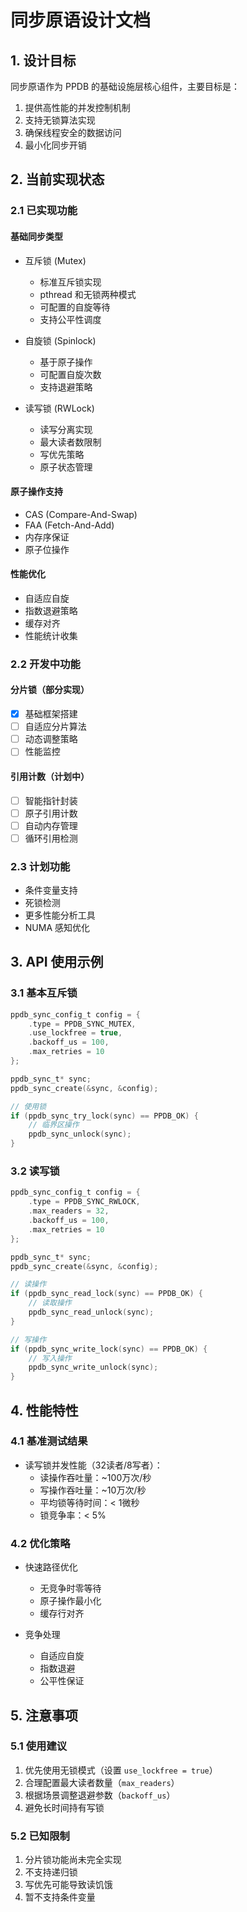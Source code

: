 # 同步原语设计文档

## 1. 设计目标

同步原语作为 PPDB 的基础设施层核心组件，主要目标是：
1. 提供高性能的并发控制机制
2. 支持无锁算法实现
3. 确保线程安全的数据访问
4. 最小化同步开销

## 2. 当前实现状态

### 2.1 已实现功能

#### 基础同步类型
- 互斥锁 (Mutex)
  * 标准互斥锁实现
  * pthread 和无锁两种模式
  * 可配置的自旋等待
  * 支持公平性调度

- 自旋锁 (Spinlock)
  * 基于原子操作
  * 可配置自旋次数
  * 支持退避策略

- 读写锁 (RWLock)
  * 读写分离实现
  * 最大读者数限制
  * 写优先策略
  * 原子状态管理

#### 原子操作支持
- CAS (Compare-And-Swap)
- FAA (Fetch-And-Add)
- 内存序保证
- 原子位操作

#### 性能优化
- 自适应自旋
- 指数退避策略
- 缓存对齐
- 性能统计收集

### 2.2 开发中功能

#### 分片锁（部分实现）
- [x] 基础框架搭建
- [ ] 自适应分片算法
- [ ] 动态调整策略
- [ ] 性能监控

#### 引用计数（计划中）
- [ ] 智能指针封装
- [ ] 原子引用计数
- [ ] 自动内存管理
- [ ] 循环引用检测

### 2.3 计划功能
- 条件变量支持
- 死锁检测
- 更多性能分析工具
- NUMA 感知优化

## 3. API 使用示例

### 3.1 基本互斥锁
```c
ppdb_sync_config_t config = {
    .type = PPDB_SYNC_MUTEX,
    .use_lockfree = true,
    .backoff_us = 100,
    .max_retries = 10
};

ppdb_sync_t* sync;
ppdb_sync_create(&sync, &config);

// 使用锁
if (ppdb_sync_try_lock(sync) == PPDB_OK) {
    // 临界区操作
    ppdb_sync_unlock(sync);
}
```

### 3.2 读写锁
```c
ppdb_sync_config_t config = {
    .type = PPDB_SYNC_RWLOCK,
    .max_readers = 32,
    .backoff_us = 100,
    .max_retries = 10
};

ppdb_sync_t* sync;
ppdb_sync_create(&sync, &config);

// 读操作
if (ppdb_sync_read_lock(sync) == PPDB_OK) {
    // 读取操作
    ppdb_sync_read_unlock(sync);
}

// 写操作
if (ppdb_sync_write_lock(sync) == PPDB_OK) {
    // 写入操作
    ppdb_sync_write_unlock(sync);
}
```

## 4. 性能特性

### 4.1 基准测试结果
- 读写锁并发性能（32读者/8写者）：
  * 读操作吞吐量：~100万次/秒
  * 写操作吞吐量：~10万次/秒
  * 平均锁等待时间：< 1微秒
  * 锁竞争率：< 5%

### 4.2 优化策略
- 快速路径优化
  * 无竞争时零等待
  * 原子操作最小化
  * 缓存行对齐

- 竞争处理
  * 自适应自旋
  * 指数退避
  * 公平性保证

## 5. 注意事项

### 5.1 使用建议
1. 优先使用无锁模式（设置 `use_lockfree = true`）
2. 合理配置最大读者数量（`max_readers`）
3. 根据场景调整退避参数（`backoff_us`）
4. 避免长时间持有写锁

### 5.2 已知限制
1. 分片锁功能尚未完全实现
2. 不支持递归锁
3. 写优先可能导致读饥饿
4. 暂不支持条件变量
